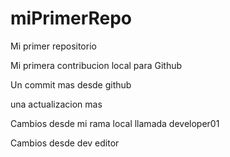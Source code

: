 # miPrimerRepo
Mi primer repositorio

Mi primera contribucion local para Github

Un commit mas desde github

una actualizacion mas

Cambios desde mi rama local llamada developer01

Cambios desde dev editor
